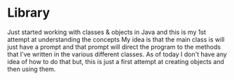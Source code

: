 # Library
Just started working with classes &amp; objects in Java and this is my 1st attempt at understanding the concepts
My idea is that the main class is will just have a prompt and that prompt will direct the program to the methods that I've written in the various different classes. As of today I don't have any idea of how to do that but, this is just a first attempt at creating objects and then using them.
